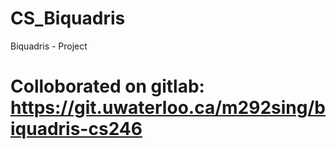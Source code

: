 # CS_Biquadris
Biquadris - Project
# Colloborated on gitlab: https://git.uwaterloo.ca/m292sing/biquadris-cs246
